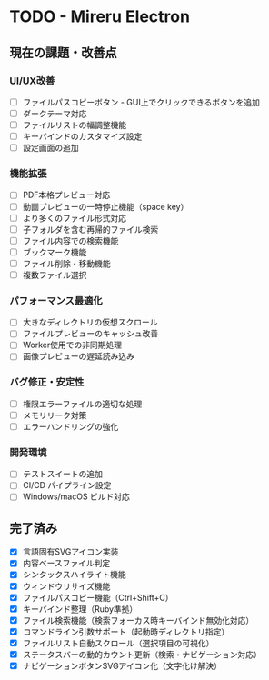 # TODO - Mireru Electron

## 現在の課題・改善点

### UI/UX改善
- [ ] ファイルパスコピーボタン - GUI上でクリックできるボタンを追加
- [ ] ダークテーマ対応
- [ ] ファイルリストの幅調整機能
- [ ] キーバインドのカスタマイズ設定
- [ ] 設定画面の追加

### 機能拡張
- [ ] PDF本格プレビュー対応
- [ ] 動画プレビューの一時停止機能（space key）
- [ ] より多くのファイル形式対応
- [ ] 子フォルダを含む再帰的ファイル検索
- [ ] ファイル内容での検索機能
- [ ] ブックマーク機能
- [ ] ファイル削除・移動機能
- [ ] 複数ファイル選択

### パフォーマンス最適化
- [ ] 大きなディレクトリの仮想スクロール
- [ ] ファイルプレビューのキャッシュ改善
- [ ] Worker使用での非同期処理
- [ ] 画像プレビューの遅延読み込み

### バグ修正・安定性
- [ ] 権限エラーファイルの適切な処理
- [ ] メモリリーク対策
- [ ] エラーハンドリングの強化

### 開発環境
- [ ] テストスイートの追加
- [ ] CI/CD パイプライン設定
- [ ] Windows/macOS ビルド対応

## 完了済み
- [x] 言語固有SVGアイコン実装
- [x] 内容ベースファイル判定
- [x] シンタックスハイライト機能
- [x] ウィンドウリサイズ機能
- [x] ファイルパスコピー機能（Ctrl+Shift+C）
- [x] キーバインド整理（Ruby準拠）
- [x] ファイル検索機能（検索フォーカス時キーバインド無効化対応）
- [x] コマンドライン引数サポート（起動時ディレクトリ指定）
- [x] ファイルリスト自動スクロール（選択項目の可視化）
- [x] ステータスバーの動的カウント更新（検索・ナビゲーション対応）
- [x] ナビゲーションボタンSVGアイコン化（文字化け解決）